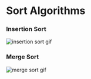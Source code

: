# Sort Algorithms

### Insertion Sort

![insertion sort gif](https://pt.wikipedia.org/wiki/Ficheiro:Insertion_sort_animation.gif)

### Merge Sort

![merge sort gif](https://pt.wikipedia.org/wiki/Ficheiro:Merge_sort_animation2.gif)